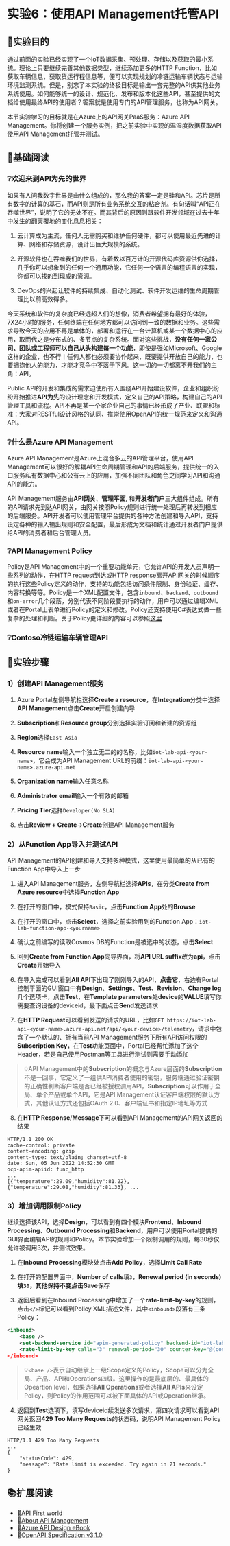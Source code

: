 # 实验6：使用API Management托管API

## 🎯实验目的

通过前面的实验已经实现了一个IoT数据采集、预处理、存储以及获取的最小系统。理论上只要继续完善其他数据类型，继续添加更多的HTTP Function，比如获取车辆信息，获取货运行程信息等，便可以实现规划的冷链运输车辆状态与运输环境监测系统。但是，别忘了本实验的终极目标是输出一套完整的API供其他业务系统使用。如何能够统一的设计、规范化、发布和版本化这些API，甚至提供的文档给使用最终API的使用者？答案就是使用专门的API管理服务，也称为API网关。

本节实验学习的目标就是在Azure上的API网关PaaS服务：Azure API Management。你将创建一个服务实例，把之前实验中实现的温湿度数据获取API使用API Management托管并测试。

## 📑基础阅读

### ❔欢迎来到API为先的世界

如果有人问我数字世界是由什么组成的，那么我的答案一定是硅和API。芯片是所有数字的计算的基石，而API则是所有业务系统交互的粘合剂。有句话叫“API正在吞噬世界”，说明了它的无处不在。而其背后的原因则跟软件开发领域在过去十年中发生的翻天覆地的变化息息相关：

1. 云计算成为主流，任何人无需购买和维护任何硬件，都可以使用最近先进的计算、网络和存储资源，设计出巨大规模的系统。

2. 开源软件也在吞噬我们的世界，有着数以百万计的开源代码库资源供你选择，几乎你可以想象到的任何一个通用功能，它任何一个语言的编程语言的实现，你都可以找的到现成的资源。

3. DevOps的兴起让软件的持续集成、自动化测试、软件开发运维的生命周期管理比以前高效得多。

今天系统和软件的复杂度已经远超人们的想像，消费者希望拥有最好的体验，7X24小时的服务，任何终端在任何地方都可以访问到一致的数据和业务。这些需求导致今天的应用不再是单体的，部署和运行在一台计算机或某一个数据中心的应用，取而代之是分布式的、多节点的复杂系统。面对这些挑战，**没有任何一家公司、团队或工程师可以自己从头构建每一个功能**，即使是强如Microsoft、Google这样的企业，也不行！任何人都也必须要协作起来，既要提供开放自己的能力，也要拥抱他人的能力，才能才竞争中不落于下风。这一切的一切都离不开我们的主角：API。

Public API的开发和集成的需求迫使所有人围绕API开始建设软件，企业和组织纷纷开始推进**API为先**的设计理念和开发模式，定义自己的API策略，构建自己的API管理工具和流程。API不再是某一个家企业自己的事情已经形成了产业、联盟和标准：大家对RESTful设计风格的认同、推崇使用OpenAPI的统一规范来定义和沟通API。

### ❔什么是Azure API Management

Azure API Management是Azure上混合多云的API管理平台，使用API Management可以很好的解耦API生命周期管理和API的后端服务，提供统一的入口服务私有数据中心和公有云上的应用，加强不同团队和角色之间学习API和沟通API的能力。

API Management服务由**API网关**、**管理平面**, 和**开发者门户**三大组件组成。所有的API请求先到达API网关，由网关按照Policy规则进行统一处理后再转发到相应的后端服务。API开发者可以使用管理平台提供的各种方法创建和导入API，支持设定各种的输入输出规则和安全配置，最后形成为文档和统计通过开发者门户提供给API的消费者和后台管理人员。

### ❔API Management Policy

Policy是API Management中的一个重要功能单元，它允许API的开发人员声明一些系列的动作，在HTTP request到达或HTTP response离开API网关的时候顺序的执行这些Policy定义的动作，支持的功能包括访问条件限制、身份验证、缓存、内容转换等等。Policy是一个XML配置文件，包含`inbound`、`backend`、`outbound`和`on-error`几个段落，分别代表不同阶段要执行的动作，用户可以通过编辑XML或者在Portal上表单进行Policy的定义和修改。Policy还支持使用C#表达式做一些复杂的处理和判断。关于Policy更详细的内容可以参照[这里](https://docs.microsoft.com/en-us/azure/api-management/api-management-policies)

### ❔Contoso冷链运输车辆管理API


## 🧪实验步骤

### 1）创建API Management服务

1. Azure Portal左侧导航栏选择**Create a resource**，在**Integration**分类中选择**API Management**点击**Create**开启创建向导

2. **Subscription**和**Resource group**分别选择实验订阅和新建的资源组

3. **Region**选择`East Asia`

4. **Resource name**输入一个独立无二的的名称，比如`iot-lab-api-<your-name>`，它会成为API Management URL的前缀：`iot-lab-api-<your-name>.azure-api.net`

5. **Organization name**输入任意名称

6. **Administrator email**输入一个有效的邮箱

4. **Pricing Tier**选择`Developer(No SLA)`

5. 点击**Review + Create**->**Create**创建API Management服务

### 2）从Function App导入并测试API

API Management的API创建和导入支持多种模式，这里使用最简单的从已有的Function App中导入上一步

1. 进入API Management服务，左侧导航栏选择**APIs**，在分类**Create from Azure resource**中选择**Function App**

2. 在打开的窗口中，模式保持`Basic`，点击**Function App**处的**Browse**

3. 在打开的窗口中，点击**Select**，选择之前实验用到的Function App：`iot-lab-function-app-<yourname>`

4. 确认之前编写的读取Cosmos DB的Function是被选中的状态，点击**Select**

5. 回到**Create from Function App**向导界面，将**API URL suffix**改为**api**，点击**Create**开始导入

6. 在导入完成可以看到**All API**下出现了刚刚导入的API，**点击它**，右边有Portal控制平面的GUI窗口中有**Design**、**Settings**、**Test**、**Revision**、**Change log**几个选项卡，点击**Test**，在**Template parameters**处**device**的**VALUE**填写你需要查询设备的deviceid，最下面点击**Send**发送请求

7. 在**HTTP Request**可以看到发送的请求的URL，比如`GET https://iot-lab-api-<your-name>.azure-api.net/api/<your-device>/telemetry`，请求中包含了一个默认的、拥有当前API Management服务下所有API访问权限的**Subscription Key**，在**Test**功能页面中，Portal已经帮忙添加了这个Header，若是自己使用Postman等工具进行测试则需要手动添加

> 💡API Management中的**Subscription**的概念与Azure层面的**Subscription**不是一回事，它定义了一组供API消费者使用的密钥，服务端通过验证密钥的正确性判断客户端是否已经被授权调用API，**Subscription**可以作用于全局、单个产品或单个API，它是API Management认证客户端权限的默认方式，其他认证方式还包括OAuth 2.0、客户端证书和指定IP地址等方式

8. 在**HTTP Response**/**Message**下可以看到API Management的API网关返回的结果

```
HTTP/1.1 200 OK
cache-control: private
content-encoding: gzip
content-type: text/plain; charset=utf-8
date: Sun, 05 Jun 2022 14:52:30 GMT
ocp-apim-apiid: func_http
...
[{"temperature":29.09,"humidity":81.22},{"temperature":29.08,"humidity":81.33}, ...
```

### 3）增加调用限制Policy

继续选择该API，选择**Design**，可以看到有四个模块**Frontend**、**Inbound Processing**、**Outbound Processing**和**Backend**，用户可以使用Portal提供的GUI界面编辑API的规则和Policy。本节实验增加一个限制调用的规则，每30秒仅允许被调用3次，并测试效果。

1. 在**Inbound Processing**模块处点击**Add Policy**，选择**Limit Call Rate**

2. 在打开的配置界面中，**Number of calls**填`3`，**Renewal period (in seconds)**填`30`，其他保持不变点击**Save**保存

3. 返回后看到在Inbound Processing中增加了一个**rate-limit-by-key**的规则，点击`</>`标记可以看到Policy XML描述文件，其中`<inbound>`段落有三条Policy：

  ```xml
  <inbound>
      <base />
      <set-backend-service id="apim-generated-policy" backend-id="iot-lab-function-neo" />
      <rate-limit-by-key calls="3" renewal-period="30" counter-key="@(context.Subscription?.Key ?? "anonymous")" />
  </inbound>
  ```

  > 💡`<base />`表示自动继承上一级Scope定义的Policy，Scope可以分为全局、产品、API和Operations四级。这里操作的是最底层的、最具体的Opeartion level，如果选择**All Operations**或者选择**All APIs**来设定Policy，则Policy的作用范围可以被下面具体的API或Operation继承。

4. 返回到**Test**选项下，填写deviceid续发送多次请求，第四次请求可以看到API网关返回**429 Too Many Requests**的状态码，说明API Management Policy已经生效

```
HTTP/1.1 429 Too Many Requests
...
{
    "statusCode": 429,
    "message": "Rate limit is exceeded. Try again in 21 seconds."
}
```

## 📚扩展阅读

- 🔗[API First world](https://api-first-world.com/)
- 🔗[About API Management](https://docs.microsoft.com/en-us/azure/api-management/api-management-key-concepts)
- 🔗[Azure API Design eBook](https://azure.microsoft.com/mediahandler/files/resourcefiles/api-design/Azure_API-Design_Guide_eBook.pdf)
- 🔗[OpenAPI Specification v3.1.0](https://spec.openapis.org/oas/v3.1.0#version-3-1-0)
